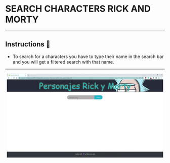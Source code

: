 # SEARCH CHARACTERS RICK AND MORTY
---------------------------------------------------------------------
## Instructions  📑
* To search for a characters you have to type their name in the search bar and you will get a filtered search with that name.
---------------------------------------------------------------------
<div align = "center"><img src="https://github.com/mgh99/Programacion_frontend/blob/main/rick%20_morty_search/img/test_rickandmorty.gif" alt="App Screenshot" style="zoom: 70%" /></div>
